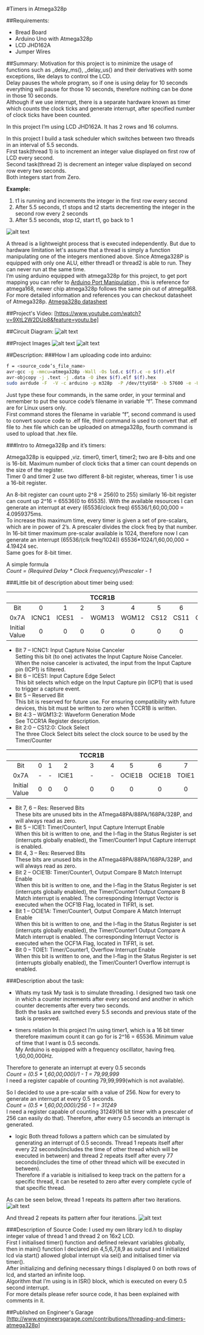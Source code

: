#Timers in Atmega328p

##Requirements:
* Bread Board
* Arduino Uno with Atmega328p
* LCD JHD162A
* Jumper Wires


##Summary:
Motivation for this project is to minimize the usage of functions such as _delay_ms(), _delay_us() and their derivatives with some exceptions, like delays to control the LCD.<br>
Delay pauses the whole program, so if one is using delay for 10 seconds everything will pause for those 10 seconds, therefore nothing can be done in those 10 seconds.<br>
Although if we use interrupt, there is a separate hardware known as timer which counts the clock ticks and generate interrupt, after specified number of clock ticks have been counted.

In this project I’m using LCD JHD162A. It has 2 rows and 16 columns.

In this project I build a task scheduler which switches between two threads in an interval of 5.5 seconds.<br>
First task(thread 1) is to increment an integer value displayed on first row of LCD every second.<br>
Second task(thread 2) is decrement an integer value displayed on second row every two seconds.<br>
Both integers start from Zero.

**Example:**<br>
1. t1 is running and increments the integer in the first row every second<br>
2. After 5.5 seconds, t1 stops and t2 starts decrementing the integer in the second row every 2 seconds<br>
3. After 5.5 seconds, stop t2, start t1, go back to 1<br>

![alt text][timming diagram]

A thread is a lightweight process that is executed independently. But due to hardware limitation let's assume that a thread is simply a function manipulating one of the integers mentioned above. Since Atmega328P is equipped with only one ALU, either thread1 or thread2 is able to run. They can never run at the same time.<br>
I’m using arduino equipped with atmega328p for this project, to get port mapping you can refer to [Arduino Port Manipulation] , this is reference for atmega168, newer chip atmega328p follows the same pin out of atmega168.<br>
For more detailed information and references you can checkout datasheet of Atmega328p.
[Atmega328p datasheet]



##Project's Video:
[https://www.youtube.com/watch?v=9XtL2W2DUp8&feature=youtu.be]

##Circuit Diagram:
![alt text][circuit diagram]


##Project Images
![alt text][Image_1]
![alt text][Image_2]



##Description:
###How I am uploading code into arduino:

```sh
f = <source_code’s_file_name>
avr-gcc -g -mmcu=atmega328p -Wall -Os lcd.c $(f).c -o $(f).elf
avr-objcopy -j .text -j .data -O ihex $(f).elf $(f).hex
sudo avrdude -F  -V -c arduino -p m328p  -P /dev/ttyUSB* -b 57600 -e -U flash:w:$(f).hex
```
Just type these four commands, in the same order, in your terminal and remember to put the source code’s filename in variable “f”. These command are for Linux users only.<br>
First command stores the filename in variable “f”, second command is used to convert source code to .elf file, third command is used to convert that .elf file to .hex file which can be uploaded on atmega328p, fourth command is used to upload that .hex file.


###Intro to Atmega328p and it’s timers:

Atmega328p is equipped ,viz. timer0, timer1, timer2; two are 8-bits and one is 16-bit. Maximum number of clock ticks that a timer can count depends on the size of the register.<br>
Timer 0 and timer 2 use two different 8-bit register, whereas, timer 1 is use a 16-bit register.

An 8-bit register can count upto 2^8 = 256(0 to 255) similarly 16-bit register can count up 2^16 = 65536(0 to 65535). With the available resources I can generate an interrupt at every  (65536/clock freq) 65536/1,60,00,000 = 4.0959375ms.<br>
To increase this maximum time, every timer is given a set of pre-scalars, which are in power of 2’s. A prescaler divides the clock freq by that number. In 16-bit timer maximum pre-scalar available is 1024, therefore now I can generate an interrupt (65536/(clk freq/1024))  65536*1024/1,60,00,000 = 4.19424 sec.<br>
Same goes for 8-bit timer.

A simple formula<br>
*Count = (Required Delay * Clock Frequency)/Prescaler - 1*


###Little bit of description about timer being used:

|            |     |      |      |    TCCR1B    |      |       |       |       |
|:----------------:|:----:|:----:|:-----:|:----:|:----:|:-----:|:-----:|:-----:|
| Bit              |   0  |   1  |   2   |   3  |   4  |   5   |   6   |   7   |
| 0x7A             |ICNC1 |ICES1 |   -   |WGM13 |WGM12 | CS12  | CS11  | CS10  |
| Initial Value    |   0  |   0  |   0   |   0  |   0  |   0   |   0   |   0   |

* Bit 7 – ICNC1: Input Capture Noise Canceler<br>
Setting this bit (to one) activates the Input Capture Noise Canceler. When the noise canceler is activated, the input from the Input Capture pin (ICP1) is filtered.<br>
* Bit 6 – ICES1: Input Capture Edge Select<br>
This bit selects which edge on the Input Capture pin (ICP1) that is used to trigger a capture event.<br>
* Bit 5 – Reserved Bit<br>
This bit is reserved for future use. For ensuring compatibility with future devices, this bit must be written to zero when TCCR1B is written.<br>
* Bit 4:3 – WGM13:2: Waveform Generation Mode<br>
See TCCR1A Register description.<br>
* Bit 2:0 – CS12:0: Clock Select<br>
The three Clock Select bits select the clock source to be used by the Timer/Counter<br>




|            |     |      |      |    TCCR1B    |      |       |       |       |
|:----------------:|:----:|:----:|:-----:|:----:|:----:|:-----:|:-----:|:-----:|
| Bit              |   0  |   1  |   2   |   3  |   4  |   5   |   6   |   7   |
| 0x7A             |   -  |   -  | ICIE1 |   -  |   -  |OCIE1B |OCIE1B | TOIE1 |
| Initial Value    |   0  |   0  |   0   |   0  |   0  |   0   |   0   |   0   |

* Bit 7, 6 – Res: Reserved Bits<br>
These bits are unused bits in the ATmega48PA/88PA/168PA/328P, and will always read as zero.<br>
* Bit 5 – ICIE1: Timer/Counter1, Input Capture Interrupt Enable<br>
When this bit is written to one, and the I-flag in the Status Register is set (interrupts globally enabled), the Timer/Counter1 Input Capture interrupt is enabled.<br>
* Bit 4, 3 – Res: Reserved Bits<br>
These bits are unused bits in the ATmega48PA/88PA/168PA/328P, and will always read as zero.<br>
* Bit 2 – OCIE1B: Timer/Counter1, Output Compare B Match Interrupt Enable<br>
When this bit is written to one, and the I-flag in the Status Register is set (interrupts globally enabled), the Timer/Counter1 Output Compare B Match interrupt is enabled. The corresponding Interrupt Vector is executed when the OCF1B Flag, located in TIFR1, is set.<br>
* Bit 1 – OCIE1A: Timer/Counter1, Output Compare A Match Interrupt Enable<br>
When this bit is written to one, and the I-flag in the Status Register is set (interrupts globally enabled), the Timer/Counter1 Output Compare A Match interrupt is enabled. The corresponding Interrupt Vector is executed when the OCF1A Flag, located in TIFR1, is set.<br>
* Bit 0 – TOIE1: Timer/Counter1, Overflow Interrupt Enable<br>
When this bit is written to one, and the I-flag in the Status Register is set (interrupts globally enabled), the Timer/Counter1 Overflow interrupt is enabled.<br>




###Description about the task:
* Whats my task
My task is to simulate threading. I designed two task one in which a counter increments after every second and another in which counter decrements after every two seconds.<br>
Both the tasks are switched every 5.5 seconds and previous state of the task is preserved.

* timers relation
In this project I’m using timer1, which is a 16 bit timer therefore maximum count it can go for is 2^16 = 65536. 
Minimum value of time that I want is 0.5 seconds.<br>
My Arduino is equipped with a frequency oscillator, having freq. 1,60,00,000Hz.

Therefore to generate an interrupt at every 0.5 seconds<br>
*Count = (0.5 * 1,60,00,000)/1 - 1 = 79,99,999*<br>
I need a register capable of counting 79,99,999(which is not available).

So I decided to use a pre-scalar with a value of 256. Now for every to generate an interrupt at every 0.5 seconds.<br>
*Count = (0.5 * 1,60,00,000)/256 - 1 = 31249*<br>
I need a register capable of counting 31249(16 bit timer with a prescaler of 256 can easily do that).
Therefore, after every 0.5 seconds an interrupt is generated.

* logic
Both thread follows a pattern which can be simulated by generating an interrupt of 0.5 seconds. Thread 1 repeats itself after every 22 seconds(includes the time of other thread which will be executed in between) and thread 2 repeats itself after every 77 seconds(includes the time of other thread which will be executed in between).<br>
Therefore if a variable is initialised to keep track on the pattern for a specific thread, it can be reseted to zero after every complete cycle of that specific thread.



As can be seen below, thread 1 repeats its pattern after two iterations.
![alt text][pattern for thread1]


And thread 2 repeats its pattern after four iterations.
![alt text][pattern for thread2]




###Description of Source Code:
I used my own library lcd.h to display integer value of thread 1 and thread 2 on 16x2 LCD.<br>
First I initialised timer() function and defined relevant variables globally, then in main() function I declared pin 4,5,6,7,8,9 as output and I initialized lcd via start() allowed global interrupt via sei() and initialised timer via timer().<br>
After initializing and defining necessary things I displayed 0 on both rows of lcd, and started an infinite loop.<br>
Algorithm that I’m using is in ISR() block, which is executed on every 0.5 second interrupt.<br>
For more details please refer source code, it has been explained with comments in it.<br>




##Published on Engineer's Garage
[http://www.engineersgarage.com/contributions/threading-and-timers-atmega328p]


[timming diagram]: https://github.com/varun13169/Engineers_Garage/blob/master/Timers%20in%20Atmega328p/timming%20diagram.jpg "timming diagram"

[Arduino Port Manipulation]: http://www.arduino.cc/en/Reference/PortManipulation
[Atmega328p datasheet]: http://www.atmel.com/Images/doc8161.pdf
[https://www.youtube.com/watch?v=9XtL2W2DUp8&feature=youtu.be]: https://www.youtube.com/watch?v=9XtL2W2DUp8&feature=youtu.be
[circuit diagram]: https://github.com/varun13169/Engineers_Garage/blob/master/Timers%20in%20Atmega328p/circuit%20diagram.jpg "circuit diagram"

[Image_1]: https://github.com/varun13169/Engineers_Garage/blob/master/Timers%20in%20Atmega328p/Project_image001.jpg "Image_1"
[Image_2]: https://github.com/varun13169/Engineers_Garage/blob/master/Timers%20in%20Atmega328p/Project_image002.jpg "Image_2"

[pattern for thread1]: https://github.com/varun13169/Engineers_Garage/blob/master/Timers%20in%20Atmega328p/pattern%20for%20thread1.jpg "pattern for thread1"

[pattern for thread2]: https://github.com/varun13169/Engineers_Garage/blob/master/Timers%20in%20Atmega328p/pattern%20for%20thread2.jpg "pattern for thread2"

[http://www.engineersgarage.com/contributions/threading-and-timers-atmega328p]: http://www.engineersgarage.com/contributions/threading-and-timers-atmega328p



